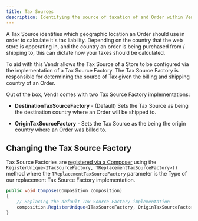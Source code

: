 ```yaml
---
title: Tax Sources
description: Identifying the source of taxation of and Order within Vendr, the eCommerce solution for Umbraco v8+
---
```


A Tax Source identifies which geographic location an Order should use in order to calculate it's tax liability. Depending on the country that the web store is opperating in, and the country an order is being purchased from / shipping to, this can dictate how your taxes should be calculated.

To aid with this Vendr allows the Tax Source of a Store to be configured via the implementation of a Tax Source Factory. The Tax Source Factory is responsible for determining the source of Tax given the billing and shipping country of an Order.

Out of the box, Vendr comes with two Tax Source Factory implementations:

* **DestinationTaxSourceFactory** - (Default) Sets the Tax Source as being the destination country where an Order will be shipped to.

* **OriginTaxSourceFactory** - Sets the Tax Source as the being the origin country where an Order was billed to.

## Changing the Tax Source Factory

Tax Source Factories are [registered via a Composer](../dependency-injection/#registering-dependencies) using the `RegisterUnique<ITaxSourceFactory, TReplacementTaxSourceFactory>()` method where the `TReplacementTaxSourceFactory` parameter is the Type of our replacement Tax Source Factory implementation.


````csharp
public void Compose(Composition composition)
{
    // Replacing the default Tax Source Factory implementation
    composition.RegisterUnique<ITaxSourceFactory, OriginTaxSourceFactory>();
}
````